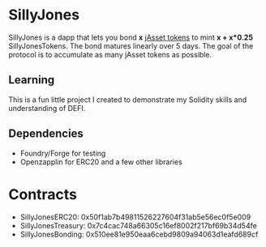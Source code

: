 # SillyJones

SillyJones is a dapp that lets you bond **x** [jAsset tokens](https://docs.jonesdao.io/jones-dao/features/jassets) to mint **x + x*0.25** SillyJonesTokens. The bond matures linearly over 5 days. The goal of the protocol is to accumulate as many jAsset tokens as possible.

## Learning
This is a fun little project I created to demonstrate my Solidity skills and understanding of DEFI.

## Dependencies
* Foundry/Forge for testing
* Openzapplin for ERC20 and a few other libraries

# Contracts
- SillyJonesERC20: 0x50f1ab7b49811526227604f31ab5e56ec0f5e009
- SillyJonesTreasury: 0x7c4cac748a66305c16ef8002f217bf69b34d54fe
- SillyJonesBonding: 0x510ee81e950eaa6cebd9809a94063d1eafd689cf
